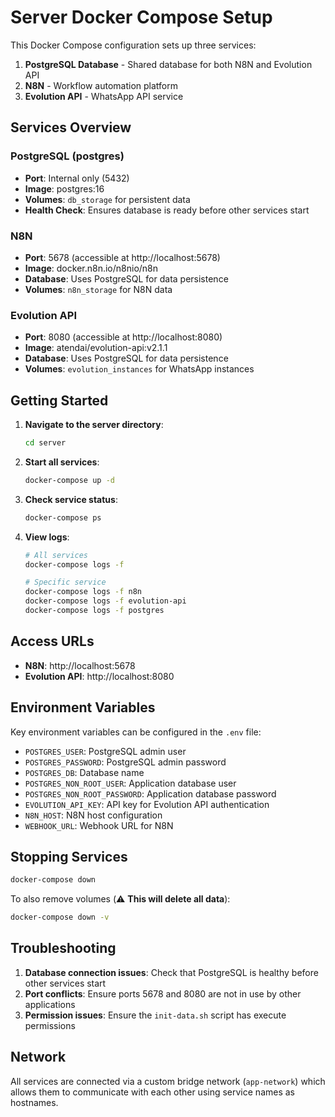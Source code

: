 # Server Docker Compose Setup

This Docker Compose configuration sets up three services:

1. **PostgreSQL Database** - Shared database for both N8N and Evolution API
2. **N8N** - Workflow automation platform
3. **Evolution API** - WhatsApp API service

## Services Overview

### PostgreSQL (postgres)
- **Port**: Internal only (5432)
- **Image**: postgres:16
- **Volumes**: `db_storage` for persistent data
- **Health Check**: Ensures database is ready before other services start

### N8N
- **Port**: 5678 (accessible at http://localhost:5678)
- **Image**: docker.n8n.io/n8nio/n8n
- **Database**: Uses PostgreSQL for data persistence
- **Volumes**: `n8n_storage` for N8N data

### Evolution API
- **Port**: 8080 (accessible at http://localhost:8080)
- **Image**: atendai/evolution-api:v2.1.1
- **Database**: Uses PostgreSQL for data persistence
- **Volumes**: `evolution_instances` for WhatsApp instances

## Getting Started

1. **Navigate to the server directory**:
   ```bash
   cd server
   ```

2. **Start all services**:
   ```bash
   docker-compose up -d
   ```

3. **Check service status**:
   ```bash
   docker-compose ps
   ```

4. **View logs**:
   ```bash
   # All services
   docker-compose logs -f
   
   # Specific service
   docker-compose logs -f n8n
   docker-compose logs -f evolution-api
   docker-compose logs -f postgres
   ```

## Access URLs

- **N8N**: http://localhost:5678
- **Evolution API**: http://localhost:8080

## Environment Variables

Key environment variables can be configured in the `.env` file:

- `POSTGRES_USER`: PostgreSQL admin user
- `POSTGRES_PASSWORD`: PostgreSQL admin password
- `POSTGRES_DB`: Database name
- `POSTGRES_NON_ROOT_USER`: Application database user
- `POSTGRES_NON_ROOT_PASSWORD`: Application database password
- `EVOLUTION_API_KEY`: API key for Evolution API authentication
- `N8N_HOST`: N8N host configuration
- `WEBHOOK_URL`: Webhook URL for N8N

## Stopping Services

```bash
docker-compose down
```

To also remove volumes (⚠️ **This will delete all data**):
```bash
docker-compose down -v
```

## Troubleshooting

1. **Database connection issues**: Check that PostgreSQL is healthy before other services start
2. **Port conflicts**: Ensure ports 5678 and 8080 are not in use by other applications
3. **Permission issues**: Ensure the `init-data.sh` script has execute permissions

## Network

All services are connected via a custom bridge network (`app-network`) which allows them to communicate with each other using service names as hostnames.
